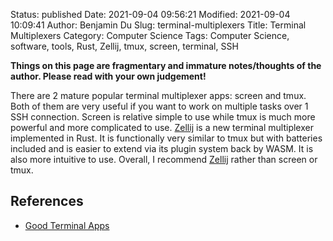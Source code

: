 Status: published
Date: 2021-09-04 09:56:21
Modified: 2021-09-04 10:09:41
Author: Benjamin Du
Slug: terminal-multiplexers
Title: Terminal Multiplexers
Category: Computer Science
Tags: Computer Science, software, tools, Rust, Zellij, tmux, screen, terminal, SSH

**Things on this page are fragmentary and immature notes/thoughts of the author. Please read with your own judgement!**

There are 2 mature popular terminal multiplexer apps: screen and tmux.
Both of them are very useful if you want to work on multiple tasks over 1 SSH connection.
Screen is relative simple to use while tmux is much more powerful and more complicated to use.
[Zellij](https://github.com/zellij-org/zellij)
is a new terminal multiplexer implemented in Rust. 
It is functionally very similar to tmux but with batteries included 
and is easier to extend via its plugin system back by WASM.
It is also more intuitive to use.
Overall,
I recommend 
[Zellij](https://github.com/zellij-org/zellij)
rather than screen or tmux.

## References

- [Good Terminal Apps](http://www.legendu.net/misc/blog/good-terminal-apps/)
